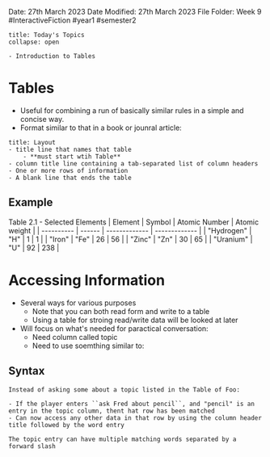 Date: 27th March 2023
Date Modified: 27th March 2023
File Folder: Week 9
#InteractiveFiction #year1 #semester2

```ad-abstract
title: Today's Topics
collapse: open

- Introduction to Tables

```

# Tables

- Useful for combining a run of basically similar rules in a simple and concise way.
- Format similar to that in a book or jounral article:

```ad-summary
title: Layout
- title line that names that table
	- **must start wtih Table**
- column title line containing a tab-separated list of column headers
- One or more rows of information
- A blank line that ends the table
```

## Example

Table 2.1 - Selected Elements
| Element    | Symbol | Atomic Number | Atomic weight |
| ---------- | ------ | ------------- | ------------- |
| "Hydrogen" | "H"    | 1             | 1             |
| "Iron"     | "Fe"   | 26            | 56            |
| "Zinc"     | "Zn"   | 30            | 65            |
| "Uranium"  | "U"    | 92            | 238              |

# Accessing Information

- Several ways for various purposes
	- Note that you can both read form and write to a table
	- Using a table for stroing read/write data will be looked at later
- Will focus on what's needed for paractical conversation:
	- Need column called topic 
	- Need to use soemthing similar to:

## Syntax
```
Instead of asking some about a topic listed in the Table of Foo:
```
```ad-important
- If the player enters ``ask Fred about pencil``, and "pencil" is an entry in the topic column, thent hat row has been matched
- Can now access any other data in that row by using the column header title followed by the word entry
```

```ad-note
The topic entry can have multiple matching words separated by a forward slash
```







